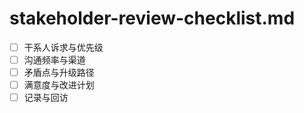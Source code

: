 # stakeholder-review-checklist.md

- [ ] 干系人诉求与优先级
- [ ] 沟通频率与渠道
- [ ] 矛盾点与升级路径
- [ ] 满意度与改进计划
- [ ] 记录与回访
